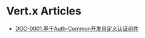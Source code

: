 # Vert.x Articles

* [DOC-0001.基于Auth-Common开发自定义认证组件](/doc-0001ji-yuauth-common-kai-fa-zi-ding-yi-ren-zheng-zu-jian.md)



